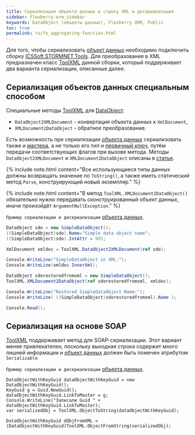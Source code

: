 ```yaml
---
title: Сериализация объекта данных в строку XML и десериализация
sidebar: flexberry-orm_sidebar
keywords: DataObject (объекты данных), Flexberry ORM, Public
toc: true
permalink: ru/fo_aggregating-function.html
---
```


Для того, чтобы сериализовать [объект данных](fo_dataobject.html) необходимо подключить сборку [ICSSoft.STORMNET.Tools](fo_ics-soft-stormnet-tools.html). Для преобразования в XML предназначен класс [ToolXML](fo_ics-soft-stormnet-tools.html) данной сборки, который поддерживает два варианта сериализации, описанные далее. 

## Сериализация объектов данных специальным способом

Специальные методы [ToolXML](fo_ics-soft-stormnet-tools.html) для [DataObject](fo_dataobject.html):

*  `DataObject2XMLDocument` - конвертация объекта данных к `XmlDocument`,
*  `XMLDocument2DataObject` - обратное преобразование. 

Есть возможность при сериализации [объекта данных](fo_dataobject.html) сериализовать также и [мастера](fd_master-association.html), а не только его тип и [первичный ключ](fo_primary-keys-objects.html), путём передачи соответствующих флагов при вызове метода.
Методы `DataObject2XMLDocument` и `XMLDocument2DataObject` описаны в [статье](fo_ics-soft-stormnet-tools.html).

{% include note.html content="Все использующиеся типы данных должны возвращать значение по `ToString()`, а также иметь статический метод `Parse`, конструирующий новый экземпляр." %}

{% include note.html content="В метод `ToolXML.XMLDocument2DataObject()` обязательно нужно передавать сконструированный объект данных, иначе произойдёт `ArgumentNullException`." %}

`Пример сериализации и десериализации` [объекта данных](fo_dataobject.html).

``` csharp
DataObject sdo = new SimpleDataObject();
((SimpleDataObject)sdo).Name="Simple data object name";
((SimpleDataObject)sdo).IntAttr = 991;

XmlDocument xmldoc = ToolXML.DataObject2XMLDocument(ref sdo);

Console.WriteLine("SimpleDataObject in XML:");
Console.WriteLine(xmldoc.InnerXml);

DataObject sdorestoredfromxml = new SimpleDataObject();
ToolXML.XMLDocument2DataObject(ref sdorestoredfromxml, xmldoc);

Console.WriteLine("Restored SimpleDataObject Name:");
Console.WriteLine( ((SimpleDataObject)sdorestoredfromxml).Name );

Console.Read();
```

## Сериализация на основе SOAP

[ToolXML](fo_ics-soft-stormnet-tools.html) поддерживает метод для SOAP-сериализации. Этот вариант менее привлекателен, поскольку выходная строка содержит много лишней информации и [объект данных](fo_dataobject.html) должен быть помечен атрибутом `Serializable`

`Пример сериализации и десериализации` [объекта данных](fo_dataobject.html).

```
DataObjectWithKeyGuid dataObjectWithKeyGuid = new DataObjectWithKeyGuid();
KeyGuid g = Guid.NewGuid();
dataObjectWithKeyGuid.LinkToMaster = g;
Console.WriteLine("Записали Guid " + dataObjectWithKeyGuid.LinkToMaster);
var serializedObj = ToolXML.ObjectToString(dataObjectWithKeyGuid);

DataObjectWithKeyGuid dObjFromXML = (DataObjectWithKeyGuid)ToolXML.ObjectFromString(serializedObj);
```
